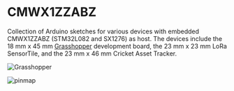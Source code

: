 # CMWX1ZZABZ
Collection of Arduino sketches for various devices with embedded CMWX1ZZABZ (STM32L082 and SX1276) as host. The devices include the 18 mm x 45 mm [Grasshopper](https://www.tindie.com/products/TleraCorp/grasshopper-lora-development-board/) development board, the 23 mm x 23 mm LoRa SensorTile, and the 23 mm x 46 mm Cricket Asset Tracker.

![Grasshopper](https://cdn.tindiemedia.com/images/resize/oKs_mUNCiLRURJTBA7-Ze4fthKk=/full-fit-in/2400x1600/smart/32456/products/2018-01-13T17%3A24%3A25.696Z-2017-07-12T23-06-47.405Z-Grasshopper.top.jpg)

![pinmap](https://cdn.tindiemedia.com/images/resize/p-ocqSG5bsCiji8X8jmffaipCYs=/p/full-fit-in/2400x1600/i/32456/products/2017-07-13T19%3A34%3A48.587Z-Grasshopper.pinmap.jpg)

